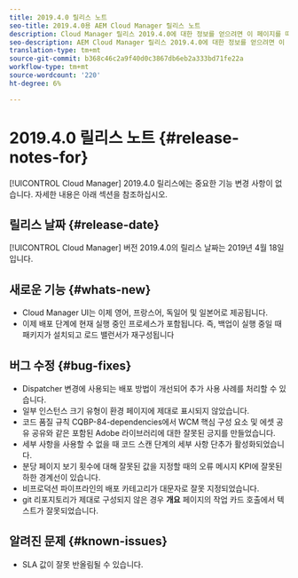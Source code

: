 ```yaml
---
title: 2019.4.0 릴리스 노트
seo-title: 2019.4.0용 AEM Cloud Manager 릴리스 노트
description: Cloud Manager 릴리스 2019.4.0에 대한 정보를 얻으려면 이 페이지를 따르십시오.
seo-description: AEM Cloud Manager 릴리스 2019.4.0에 대한 정보를 얻으려면 이 페이지를 따르십시오.
translation-type: tm+mt
source-git-commit: b368c46c2a9f40d0c3867db6eb2a333bd71fe22a
workflow-type: tm+mt
source-wordcount: '220'
ht-degree: 6%

---
```



# 2019.4.0 릴리스 노트 {#release-notes-for}

[!UICONTROL Cloud Manager] 2019.4.0 릴리스에는 중요한 기능 변경 사항이 없습니다. 자세한 내용은 아래 섹션을 참조하십시오.

## 릴리스 날짜 {#release-date}

[!UICONTROL Cloud Manager] 버전 2019.4.0의 릴리스 날짜는 2019년 4월 18일입니다.

## 새로운 기능 {#whats-new}

* Cloud Manager UI는 이제 영어, 프랑스어, 독일어 및 일본어로 제공됩니다.
* 이제 배포 단계에 현재 실행 중인 프로세스가 포함됩니다. 즉, 백업이 실행 중일 때 패키지가 설치되고 로드 밸런서가 재구성됩니다

## 버그 수정 {#bug-fixes}

* Dispatcher 변경에 사용되는 배포 방법이 개선되어 추가 사용 사례를 처리할 수 있습니다.
* 일부 인스턴스 크기 유형이 환경 페이지에 제대로 표시되지 않았습니다.
* 코드 품질 규칙 CQBP-84-dependencies에서 WCM 핵심 구성 요소 및 에셋 공유 공유와 같은 포함된 Adobe 라이브러리에 대한 잘못된 긍지를 만들었습니다.
* 세부 사항을 사용할 수 없을 때 코드 스캔 단계의 세부 사항 단추가 활성화되었습니다.
* 분당 페이지 보기 횟수에 대해 잘못된 값을 지정할 때의 오류 메시지 KPI에 잘못된 하한 경계선이 있습니다.
* 비프로덕션 파이프라인의 배포 카테고리가 대문자로 잘못 지정되었습니다.
* git 리포지토리가 제대로 구성되지 않은 경우 **개요** 페이지의 작업 카드 호출에서 텍스트가 잘못되었습니다.

## 알려진 문제 {#known-issues}

* SLA 값이 잘못 반올림될 수 있습니다.

